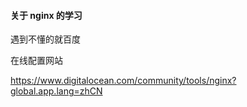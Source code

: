 #### 关于 nginx 的学习

遇到不懂的就百度

在线配置网站

https://www.digitalocean.com/community/tools/nginx?global.app.lang=zhCN